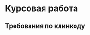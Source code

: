 #                                    Курсовая работа
##                               Требования по клинкоду
